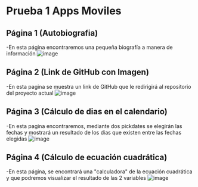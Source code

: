 # Prueba 1 Apps Moviles

## Página 1 (Autobiografia)
  -En esta página encontraremos una pequeña biografía a manera de información
![image](https://github.com/user-attachments/assets/9e753567-c569-4116-9c41-64c5d53f166f)

## Página 2 (Link de GitHub con Imagen)
  -En esta pagina se muestra un link de GitHub que le redirigirá al repositorio del proyecto actual
![image](https://github.com/user-attachments/assets/881ba7fa-4ec8-49ef-8435-ff5ae99bce01)

## Página 3 (Cálculo de dias en el calendario)
  -En esta pagina encontraremos, mediante dos pickdates se elegirán las fechas y mostrará un resultado de los dias que existen entre las fechas elegidas
![image](https://github.com/user-attachments/assets/76002a9e-c512-4a98-bfd4-12b1984eea96)

## Página 4 (Cálculo de ecuación cuadrática)
  -En esta página, se encontrará una "calculadora" de la ecuación cuadrática y que podremos visualizar el resultado de las 2 variables
![image](https://github.com/user-attachments/assets/174bc819-5de7-4b58-b24c-4332eb2880aa)
